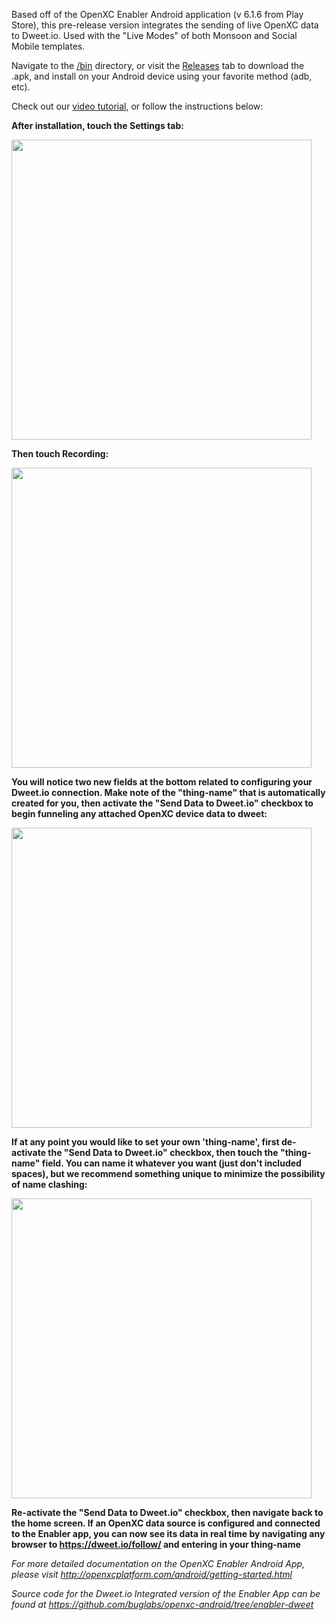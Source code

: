 Based off of the OpenXC Enabler Android application (v 6.1.6 from Play Store), this pre-release version integrates the sending of live OpenXC data to Dweet.io.  Used with the "Live Modes" of both Monsoon and Social Mobile templates.  

Navigate to the [/bin](./bin) directory, or visit the [Releases](/Releases) tab to download the .apk, and install on your Android device using your favorite method (adb, etc).  

Check out our [video tutorial](https://youtu.be/-ONi76sI9yc), or follow the instructions below:

**After installation, touch the Settings tab:**

<img src="https://cloud.githubusercontent.com/assets/584962/11876984/86417162-a4ba-11e5-8486-c9cbed89b8e6.png" height="480" width="auto">

**Then touch Recording:**

<img src="https://cloud.githubusercontent.com/assets/584962/11877301/77053c40-a4bc-11e5-89f2-c65db5bc28d2.png" height="480" width="auto">

**You will notice two new fields at the bottom related to configuring your Dweet.io connection.  Make note of the "thing-name" that is automatically created for you, then activate the "Send Data to Dweet.io" checkbox to begin funneling any attached OpenXC device data to dweet:**

<img src="https://cloud.githubusercontent.com/assets/584962/11877317/96a3628e-a4bc-11e5-9c08-2b14ccb5e0bd.png" height="480" width="auto">

**If at any point you would like to set your own 'thing-name', first de-activate the "Send Data to Dweet.io" checkbox, then touch the "thing-name" field.  You can name it whatever you want (just don't included spaces), but we recommend something unique to minimize the possibility of name clashing:**

<img src="https://cloud.githubusercontent.com/assets/584962/11877657/bd304f1e-a4be-11e5-882c-5a47683f0532.png" height="480" width="auto">

**Re-activate the "Send Data to Dweet.io" checkbox, then navigate back to the home screen.  If an OpenXC data source is configured and connected to the Enabler app, you can now see its data in real time by navigating any browser to https://dweet.io/follow/ and entering in your thing-name**

*For more detailed documentation on the OpenXC Enabler Android App, please visit http://openxcplatform.com/android/getting-started.html*

*Source code for the Dweet.io Integrated version of the Enabler App can be found at https://github.com/buglabs/openxc-android/tree/enabler-dweet*
